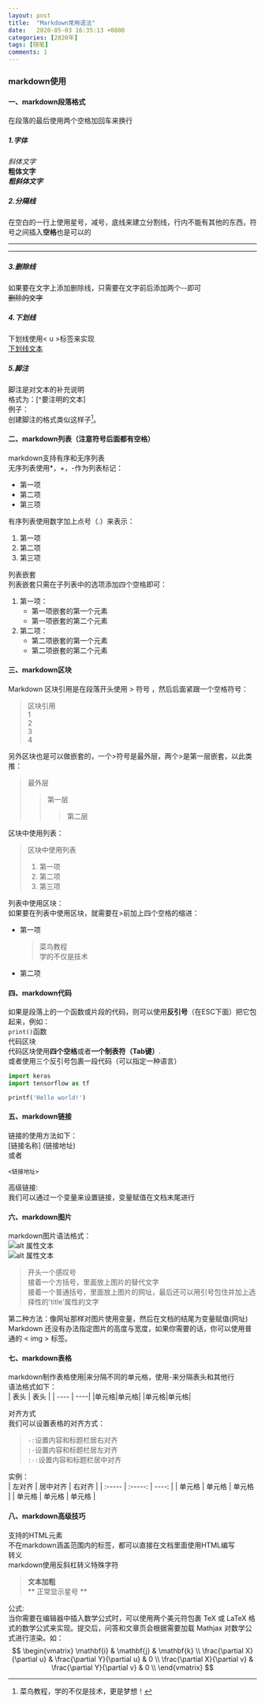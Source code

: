 ```yaml
---
layout: post
title:  "Markdown常用语法"
date:   2020-05-03 16:35:13 +0800
categories: [2020年]
tags: [随笔]
comments: 1
---
```


### markdown使用  

#### 一、markdown段落格式  
在段落的最后使用两个空格加回车来换行  
##### 1.字体  
*斜体文字*  
**粗体文字**  
***粗斜体文字***  
##### 2.分隔线
在空白的一行上使用星号，减号，底线来建立分割线，行内不能有其他的东西，符号之间插入**空格**也是可以的  
- - - - - -
* * * * * *
##### 3.删除线  
如果要在文字上添加删除线，只需要在文字前后添加两个--即可  
~~删除的文字~~  
##### 4.下划线  
下划线使用< u >标签来实现  
<u>下划线文本</u>  
##### 5.脚注  
脚注是对文本的补充说明  
格式为：[^要注明的文本]  
例子：  
创建脚注的格式类似这样子[^RUNOOB]。  
[^RUNOOB]:菜鸟教程，学的不仅是技术，更是梦想！  
#### 二、markdown列表（注意符号后面都有空格）  
markdown支持有序和无序列表  
无序列表使用*，+，-作为列表标记：  
* 第一项  
* 第二项  
* 第三项  

有序列表使用数字加上点号（.）来表示：  
1. 第一项  
2. 第二项  
3. 第三项

列表嵌套  
列表嵌套只需在子列表中的选项添加四个空格即可：  
1. 第一项：  
    * 第一项嵌套的第一个元素  
    * 第一项嵌套的第二个元素  
2. 第二项：
    * 第二项嵌套的第一个元素
    * 第二项嵌套的第二个元素

#### 三、markdown区块  
Markdown 区块引用是在段落开头使用 > 符号 ，然后后面紧跟一个空格符号：  
> 区块引用  
> 1  
> 2  
> 3  
> 4  

另外区块也是可以做嵌套的，一个>符号是最外层，两个>是第一层嵌套，以此类推：  
> 最外层  
> > 第一层
> >
> > >第二层

区块中使用列表：
> 区块中使用列表  
> 1. 第一项  
> 2. 第二项
> 3. 第三项

列表中使用区块：  
如果要在列表中使用区块，就需要在>前加上四个空格的缩进：

* 第一项  
    > 菜鸟教程  
    > 学的不仅是技术  
* 第二项  

#### 四、markdown代码  
如果是段落上的一个函数或片段的代码，则可以使用**反引号**（在ESC下面）把它包起来，例如：  
`print()`函数  
代码区块  
代码区块使用**四个空格**或者**一个制表符（Tab键）**.  
或者使用三个反引号包裹一段代码（可以指定一种语言）
```python  
import keras  
import tensorflow as tf  

printf('Hello world!')  
```
#### 五、markdown链接  
链接的使用方法如下：  
[链接名称] (链接地址)  
或者  
```
<链接地址>
```
高级链接:  
我们可以通过一个变量来设置链接，变量赋值在文档末尾进行  

#### 六、markdown图片  
markdown图片语法格式：  
![alt 属性文本](图片地址)  
![alt 属性文本](图片地址 "可选标题")  
> 开头一个感叹号  
> 接着一个方括号，里面放上图片的替代文字  
> 接着一个普通括号，里面放上图片的网址，最后还可以用引号包住并加上选择性的'title'属性的文字  

第二种方法：像网址那样对图片使用变量，然后在文档的结尾为变量赋值(网址)  
Markdown 还没有办法指定图片的高度与宽度，如果你需要的话，你可以使用普通的 < img > 标签。   
#### 七、markdown表格  
markdown制作表格使用|来分隔不同的单元格，使用-来分隔表头和其他行  
语法格式如下：  
| 表头 | 表头 |
| ---- | ----|
|单元格|单元格|
|单元格|单元格|

对齐方式  
我们可以设置表格的对齐方式：  

> `-:`设置内容和标题栏居右对齐  
> `:-`设置内容和标题栏居左对齐  
> `:-:`设置内容和标题栏居中对齐  

实例：  
| 左对齐 | 居中对齐 | 右对齐 |
| :----- | :-----: | ----: |
| 单元格 | 单元格 | 单元格 |
| 单元格 | 单元格 | 单元格 |

#### 八、markdown高级技巧  
支持的HTML元素  
不在markdown涵盖范围内的标签，都可以直接在文档里面使用HTML编写  
转义  
markdown使用反斜杠转义特殊字符  

> **文本加粗**  
> \*\* 正常显示星号 \*\*   

公式:  
当你需要在编辑器中插入数学公式时，可以使用两个美元符包裹 TeX 或 LaTeX 格式的数学公式来实现。提交后，问答和文章页会根据需要加载 Mathjax 对数学公式进行渲染。如：  
$$
\begin{vmatrix} 
\mathbf{i} & \mathbf{j} & \mathbf{k} \\
\frac{\partial X}{\partial u} &  \frac{\partial Y}{\partial u} & 0 \\
\frac{\partial X}{\partial v} &  \frac{\partial Y}{\partial v} & 0 \\
\end{vmatrix}
$$


